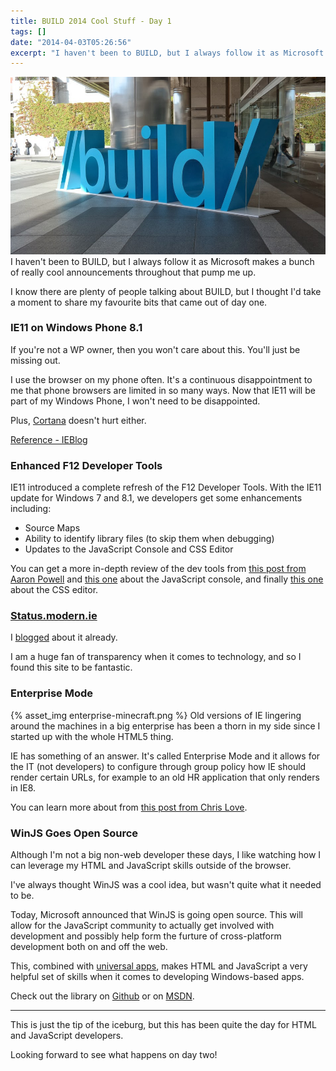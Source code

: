 ```yaml
---
title: BUILD 2014 Cool Stuff - Day 1
tags: []
date: "2014-04-03T05:26:56"
excerpt: "I haven't been to BUILD, but I always follow it as Microsoft makes a bunch of really cool announcements throughout that pump me up."
---
```


[1]: microsoft-build.jpg

![1] I haven't been to BUILD, but I always follow it as Microsoft makes a bunch of really cool announcements throughout that pump me up.

I know there are plenty of people talking about BUILD, but I thought I'd take a moment to share my favourite bits that came out of day one.

### IE11 on Windows Phone 8.1

If you're not a WP owner, then you won't care about this. You'll just be missing out.

I use the browser on my phone often. It's a continuous disappointment to me that phone browsers are limited in so many ways. Now that IE11 will be part of my Windows Phone, I won't need to be disappointed.

Plus, [Cortana](http://arstechnica.com/information-technology/2014/04/microsoft-announces-windows-phone-8-1-with-cortana-coming-in-april/) doesn't hurt either.

[Reference - IEBlog](http://blogs.msdn.com/b/ie/archive/2014/04/02/announcing-an-updated-version-of-internet-explorer-11-available-on-windows-8-1-windows-7-and-windows-phone-8-1.aspx)

### Enhanced F12 Developer Tools

IE11 introduced a complete refresh of the F12 Developer Tools. With the IE11 update for Windows 7 and 8.1, we developers get some enhancements including:

*   Source Maps
*   Ability to identify library files (to skip them when debugging)
*   Updates to the JavaScript Console and CSS Editor

You can get a more in-depth review of the dev tools from [this post from Aaron Powell](http://www.aaron-powell.com/posts/2014-04-03-f12-refresh-the-javascript-debugger.html) and [this one](http://www.aaron-powell.com/posts/2014-04-03-f12-refresh-the-javascript-console.html) about the JavaScript console, and finally [this one](http://www.aaron-powell.com/posts/2014-04-03-f12-refresh-css-editor.html) about the CSS editor.

### [Status.modern.ie](http://status.modern.ie)

I [blogged](http://www.davidwesst.com/answering-the-question-when-will-ie-support-that-html-feature/) about it already. 

I am a huge fan of transparency when it comes to technology, and so I found this site to be fantastic.

### Enterprise Mode

{% asset_img enterprise-minecraft.png %}
Old versions of IE lingering around the machines in a big enterprise has been a thorn in my side since I started up with the whole HTML5 thing.

IE has something of an answer. It's called Enterprise Mode and it allows for the IT (not developers) to configure through group policy how IE should render certain URLs, for example to an old HR application that only renders in IE8.

You can learn more about from [this post from Chris Love](http://love2dev.com/#!article/The-New-Internet-Explorer-Enterprise-Mode-or-Why-You-Should-Never-Use-IE-8-Anymore).

### WinJS Goes Open Source

Although I'm not a big non-web developer these days, I like watching how I can leverage my HTML and JavaScript skills outside of the browser.

I've always thought WinJS was a cool idea, but wasn't quite what it needed to be. 

Today, Microsoft announced that WinJS is going open source. This will allow for the JavaScript community to actually get involved with development and possibly help form the furture of cross-platform development both on and off the web.

This, combined with [universal apps](http://wmpoweruser.com/microsoft-introduces-universal-windows-apps/), makes HTML and JavaScript a very helpful set of skills when it comes to developing Windows-based apps.

Check out the library on [Github](https://github.com/winjs/winjs/) or on [MSDN](http://msdn.microsoft.com/en-us/windows/dn632015).

* * *

This is just the tip of the iceburg, but this has been quite the day for HTML and JavaScript developers.

Looking forward to see what happens on day two!